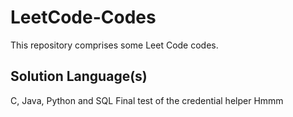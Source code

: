 # LeetCode-Codes
This repository comprises some Leet Code codes.

## Solution Language(s)

C, Java, Python and SQL
Final test of the credential helper
Hmmm
